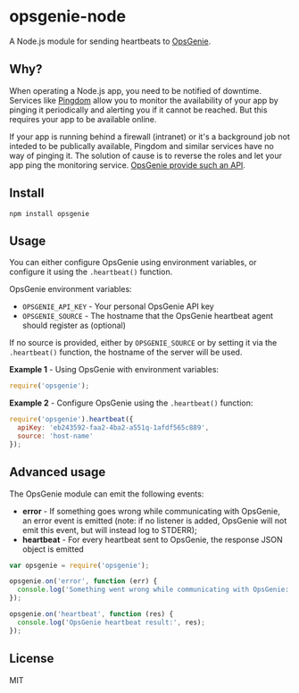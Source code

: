 # opsgenie-node

A Node.js module for sending heartbeats to [OpsGenie](https://www.opsgenie.com/).

## Why?

When operating a Node.js app, you need to be notified of downtime. Services like [Pingdom](http://pingdom.com) allow you to monitor the availability of your app by pinging it periodically and alerting you if it cannot be reached. But this requires your app to be available online.

If your app is running behind a firewall (intranet) or it's a background job not inteded to be publically available, Pingdom and similar services have no way of pinging it. The solution of cause is to reverse the roles and let your app ping the monitoring service. [OpsGenie provide such an API](http://support.opsgenie.com/customer/portal/articles/759603-heartbeat-monitoring).

## Install

```
npm install opsgenie
```

## Usage

You can either configure OpsGenie using environment variables, or configure it using the `.heartbeat()` function.

OpsGenie environment variables:

* `OPSGENIE_API_KEY` - Your personal OpsGenie API key
* `OPSGENIE_SOURCE` - The hostname that the OpsGenie heartbeat agent should register as (optional)

If no source is provided, either by `OPSGENIE_SOURCE` or by setting it via the `.heartbeat()` function, the hostname of the server will be used.

**Example 1** - Using OpsGenie with environment variables:

```javascript
require('opsgenie');
```

**Example 2** - Configure OpsGenie using the `.heartbeat()` function:

```javascript
require('opsgenie').heartbeat({
  apiKey: 'eb243592-faa2-4ba2-a551q-1afdf565c889',
  source: 'host-name'
});
```

## Advanced usage

The OpsGenie module can emit the following events:

* **error** - If something goes wrong while communicating with OpsGenie,
  an error event is emitted (note: if no listener is added, OpsGenie will not
emit this event, but will instead log to STDERR);
* **heartbeat** - For every heartbeat sent to OpsGenie, the response JSON
  object is emitted

```javascript
var opsgenie = require('opsgenie');

opsgenie.on('error', function (err) {
  console.log('Something went wrong while communicating with OpsGenie: ' + err.message);
});

opsgenie.on('heartbeat', function (res) {
  console.log('OpsGenie heartbeat result:', res);
});
```

## License

MIT
